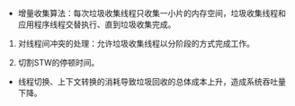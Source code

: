 - 增量收集算法：每次垃圾收集线程只收集一小片的内存空间，垃圾收集线程和应用程序线程交替执行、直到垃圾收集完成。

1. 对线程间冲突的处理：允许垃圾收集线程以分阶段的方式完成工作。

2. 切割STW的停顿时间。

- 线程切换、上下文转换的消耗导致垃圾回收的总体成本上升，造成系统吞吐量下降。